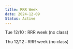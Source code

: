 ```yaml
---
title: RRR Week
date: 2024-12-09
Status: Active
---
```


Tue 12/10
: RRR week (no class)

Thu 12/12
: RRR week (no class)
